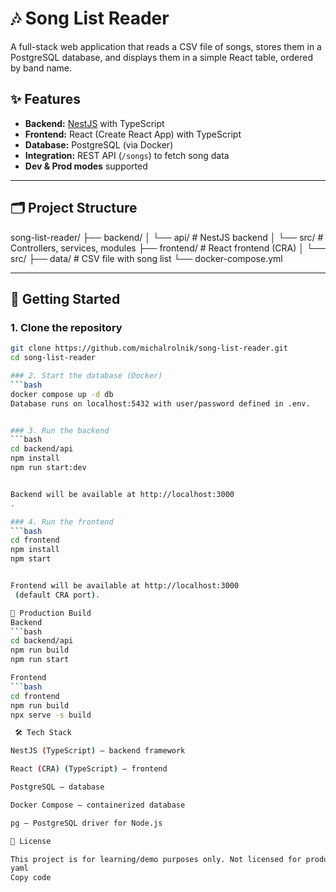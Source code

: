 # 🎶 Song List Reader

A full-stack web application that reads a CSV file of songs, stores them in a PostgreSQL database, and displays them in a simple React table, ordered by band name.

## ✨ Features
- **Backend:** [NestJS](https://nestjs.com/) with TypeScript  
- **Frontend:** React (Create React App) with TypeScript  
- **Database:** PostgreSQL (via Docker)  
- **Integration:** REST API (`/songs`) to fetch song data  
- **Dev & Prod modes** supported  

---

## 🗂 Project Structure

song-list-reader/
├── backend/
│ └── api/ # NestJS backend
│ └── src/ # Controllers, services, modules
├── frontend/ # React frontend (CRA)
│ └── src/
├── data/ # CSV file with song list
└── docker-compose.yml


---

## 🚀 Getting Started

### 1. Clone the repository
```bash
git clone https://github.com/michalrolnik/song-list-reader.git
cd song-list-reader

### 2. Start the database (Docker)
```bash
docker compose up -d db
Database runs on localhost:5432 with user/password defined in .env.


### 3. Run the backend
```bash
cd backend/api
npm install
npm run start:dev


Backend will be available at http://localhost:3000
.

### 4. Run the frontend
```bash
cd frontend
npm install
npm start


Frontend will be available at http://localhost:3000
 (default CRA port).

🔧 Production Build
Backend
```bash
cd backend/api
npm run build
npm run start

Frontend
```bash
cd frontend
npm run build
npx serve -s build

 🛠 Tech Stack

NestJS (TypeScript) – backend framework

React (CRA) (TypeScript) – frontend

PostgreSQL – database

Docker Compose – containerized database

pg – PostgreSQL driver for Node.js

📜 License

This project is for learning/demo purposes only. Not licensed for production use.
yaml
Copy code
